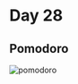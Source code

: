 # Day 28

## Pomodoro

![pomodoro](https://user-images.githubusercontent.com/115932275/197287070-ada98171-4d06-49a8-83cd-4d1c3fcceef5.gif)

